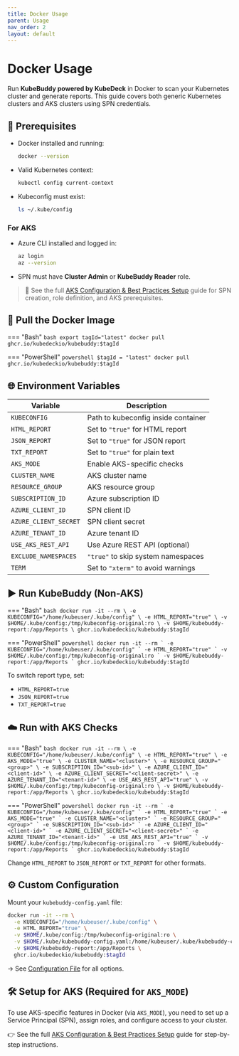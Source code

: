 ```yaml
---
title: Docker Usage
parent: Usage
nav_order: 2
layout: default
---
```


# Docker Usage

Run **KubeBuddy powered by KubeDeck** in Docker to scan your Kubernetes cluster and generate reports. This guide covers both generic Kubernetes clusters and AKS clusters using SPN credentials.

## 🔧 Prerequisites

- Docker installed and running:
  ```bash
  docker --version
  ```

- Valid Kubernetes context:
  ```bash
  kubectl config current-context
  ```

- Kubeconfig must exist:
  ```bash
  ls ~/.kube/config
  ```

### For AKS

- Azure CLI installed and logged in:
  ```bash
  az login
  az --version
  ```

- SPN must have **Cluster Admin** or **KubeBuddy Reader** role.

> 📘 See the full [AKS Configuration & Best Practices Setup](aks-configuration-and-best-practices-checks.md) guide for SPN creation, role definition, and AKS prerequisites.


## 🐳 Pull the Docker Image

=== "Bash"
    ```bash
    export tagId="latest"
    docker pull ghcr.io/kubedeckio/kubebuddy:$tagId
    ```

=== "PowerShell"
    ```powershell
    $tagId = "latest"
    docker pull ghcr.io/kubedeckio/kubebuddy:$tagId
    ```

## 🌐 Environment Variables

| Variable              | Description                          |
|-----------------------|--------------------------------------|
| `KUBECONFIG`          | Path to kubeconfig inside container  |
| `HTML_REPORT`         | Set to `"true"` for HTML report      |
| `JSON_REPORT`         | Set to `"true"` for JSON report      |
| `TXT_REPORT`          | Set to `"true"` for plain text       |
| `AKS_MODE`            | Enable AKS-specific checks           |
| `CLUSTER_NAME`        | AKS cluster name                     |
| `RESOURCE_GROUP`      | AKS resource group                   |
| `SUBSCRIPTION_ID`     | Azure subscription ID                |
| `AZURE_CLIENT_ID`     | SPN client ID                        |
| `AZURE_CLIENT_SECRET` | SPN client secret                    |
| `AZURE_TENANT_ID`     | Azure tenant ID                      |
| `USE_AKS_REST_API`    | Use Azure REST API (optional)        |
| `EXCLUDE_NAMESPACES`  | `"true"` to skip system namespaces   |
| `TERM`                | Set to `"xterm"` to avoid warnings   |

## ▶️ Run KubeBuddy (Non-AKS)

=== "Bash"
    ```bash
    docker run -it --rm \
      -e KUBECONFIG="/home/kubeuser/.kube/config" \
      -e HTML_REPORT="true" \
      -v $HOME/.kube/config:/tmp/kubeconfig-original:ro \
      -v $HOME/kubebuddy-report:/app/Reports \
      ghcr.io/kubedeckio/kubebuddy:$tagId
    ```

=== "PowerShell"
    ```powershell
    docker run -it --rm `
      -e KUBECONFIG="/home/kubeuser/.kube/config" `
      -e HTML_REPORT="true" `
      -v $HOME/.kube/config:/tmp/kubeconfig-original:ro `
      -v $HOME/kubebuddy-report:/app/Reports `
      ghcr.io/kubedeckio/kubebuddy:$tagId
    ```

To switch report type, set:

- `HTML_REPORT=true`
- `JSON_REPORT=true`
- `TXT_REPORT=true`

## ☁️ Run with AKS Checks

=== "Bash"
    ```bash
    docker run -it --rm \
      -e KUBECONFIG="/home/kubeuser/.kube/config" \
      -e HTML_REPORT="true" \
      -e AKS_MODE="true" \
      -e CLUSTER_NAME="<cluster>" \
      -e RESOURCE_GROUP="<group>" \
      -e SUBSCRIPTION_ID="<sub-id>" \
      -e AZURE_CLIENT_ID="<client-id>" \
      -e AZURE_CLIENT_SECRET="<client-secret>" \
      -e AZURE_TENANT_ID="<tenant-id>" \
      -e USE_AKS_REST_API="true" \
      -v $HOME/.kube/config:/tmp/kubeconfig-original:ro \
      -v $HOME/kubebuddy-report:/app/Reports \
      ghcr.io/kubedeckio/kubebuddy:$tagId
    ```

=== "PowerShell"
    ```powershell
    docker run -it --rm `
      -e KUBECONFIG="/home/kubeuser/.kube/config" `
      -e HTML_REPORT="true" `
      -e AKS_MODE="true" `
      -e CLUSTER_NAME="<cluster>" `
      -e RESOURCE_GROUP="<group>" `
      -e SUBSCRIPTION_ID="<sub-id>" `
      -e AZURE_CLIENT_ID="<client-id>" `
      -e AZURE_CLIENT_SECRET="<client-secret>" `
      -e AZURE_TENANT_ID="<tenant-id>" `
      -e USE_AKS_REST_API="true" `
      -v $HOME/.kube/config:/tmp/kubeconfig-original:ro `
      -v $HOME/kubebuddy-report:/app/Reports `
      ghcr.io/kubedeckio/kubebuddy:$tagId
    ```

Change `HTML_REPORT` to `JSON_REPORT` or `TXT_REPORT` for other formats.

## ⚙️ Custom Configuration

Mount your `kubebuddy-config.yaml` file:

```bash
docker run -it --rm \
  -e KUBECONFIG="/home/kubeuser/.kube/config" \
  -e HTML_REPORT="true" \
  -v $HOME/.kube/config:/tmp/kubeconfig-original:ro \
  -v $HOME/.kube/kubebuddy-config.yaml:/home/kubeuser/.kube/kubebuddy-config.yaml:ro \
  -v $HOME/kubebuddy-report:/app/Reports \
  ghcr.io/kubedeckio/kubebuddy:$tagId
```

→ See [Configuration File](./kubebuddy-config.md) for all options.

## 🛠️ Setup for AKS (Required for `AKS_MODE`)

To use AKS-specific features in Docker (via `AKS_MODE`), you need to set up a Service Principal (SPN), assign roles, and configure access to your cluster.

👉 See the full [AKS Configuration & Best Practices Setup](aks-configuration-and-best-practices-checks.md) guide for step-by-step instructions.
